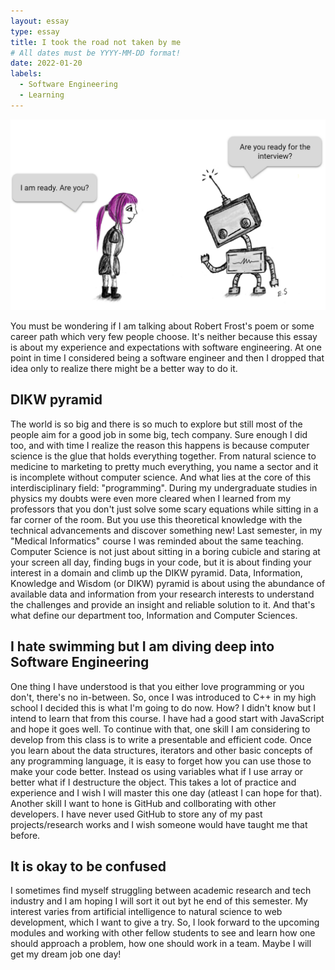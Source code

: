```yaml
---
layout: essay
type: essay
title: I took the road not taken by me
# All dates must be YYYY-MM-DD format!
date: 2022-01-20
labels:
  - Software Engineering
  - Learning
---
```


<img class="ui medium right floated rounded image" src="../images/essay-2.png">

You must be wondering if I am talking about Robert Frost's poem or some career path which very few people choose. It's neither because this essay is about my
experience and expectations with software engineering. At one point in time I considered being a software engineer and then I dropped that idea only to realize there might be a better way to do it.

## DIKW pyramid

The world is so big and there is so much to explore but still most of the people aim for a good job in some big, tech company. Sure enough I did too, and with
time I realize the reason this happens is because computer science is the glue that holds everything together. From natural science to medicine to marketing to 
pretty much everything, you name a sector and it is incomplete without computer science. And what lies at the core of this interdisciplinary field: "programming". 
During my undergraduate studies in physics my doubts were even more cleared when I learned from my professors that you don't just solve some scary equations while 
sitting in a far corner of the room. But you use this theoretical knowledge with the technical advancements and discover something new! Last semester, in my
"Medical Informatics" course I was reminded about the same teaching. Computer Science is not just about sitting in a boring cubicle and staring at your screen
all day, finding bugs in your code, but it is about finding your interest in a domain and climb up the DIKW pyramid. Data, Information, Knowledge and Wisdom (or 
DIKW) pyramid is about using the abundance of available data and information from your research interests to understand the challenges and provide an insight and
reliable solution to it. And that's what define our department too, Information and Computer Sciences.

## I hate swimming but I am diving deep into Software Engineering

One thing I have understood is that you either love programming or you don't, there's no in-between. So, once I was introduced to C++ in my high school I decided 
this is what I'm going to do now. How? I didn't know but I intend to learn that from this course. I have had a good start with JavaScript and hope it goes well. To
continue with that, one skill I am considering to develop from this class is to write a presentable and efficient code. Once you learn about the data structures,
iterators and other basic concepts of any programming language, it is easy to forget how you can use those to make your code better. Instead os using variables
what if I use array or better what if I destructure the object. This takes a lot of practice and experience and I wish I will master this one day (atleast I can hope 
for that). Another skill I want to hone is GitHub and collborating with other developers. I have never used GitHub to store any of my past projects/research works and 
I wish someone would have taught me that before. 

## It is okay to be confused

I sometimes find myself struggling between academic research and tech industry and I am hoping I will sort it out byt he end of this semester. My interest varies
from artificial intelligence to natural science to web development, which I want to give a try. So, I look forward to the upcoming modules and working with other 
fellow students to see and learn how one should approach a problem, how one should work in a team. Maybe I will get my dream job one day!

